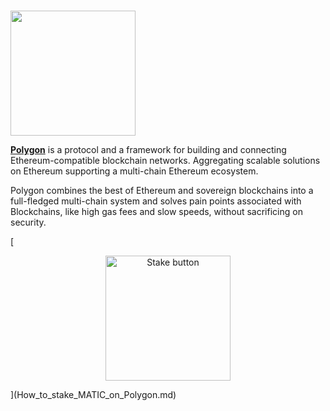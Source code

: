 # <p align="center">
  <img width="200" src="https://user-images.githubusercontent.com/95366163/148233488-8db93924-67ca-4329-91bb-a2855b3c21e9.png">
</p>

[**Polygon**](https://polygon.technology/) is a protocol and a framework for building and connecting Ethereum-compatible blockchain networks. Aggregating scalable solutions on Ethereum supporting a multi-chain Ethereum ecosystem.

Polygon combines the best of Ethereum and sovereign blockchains into a full-fledged multi-chain system and solves pain points associated with Blockchains, like high gas fees and slow speeds, without sacrificing on security.

[<p align="center">
  <img width="200" alt="Stake button" src="https://user-images.githubusercontent.com/95366163/148233554-27791b94-e725-4936-adcc-9f23dc3e3576.png">
</p>](How_to_stake_MATIC_on_Polygon.md)

